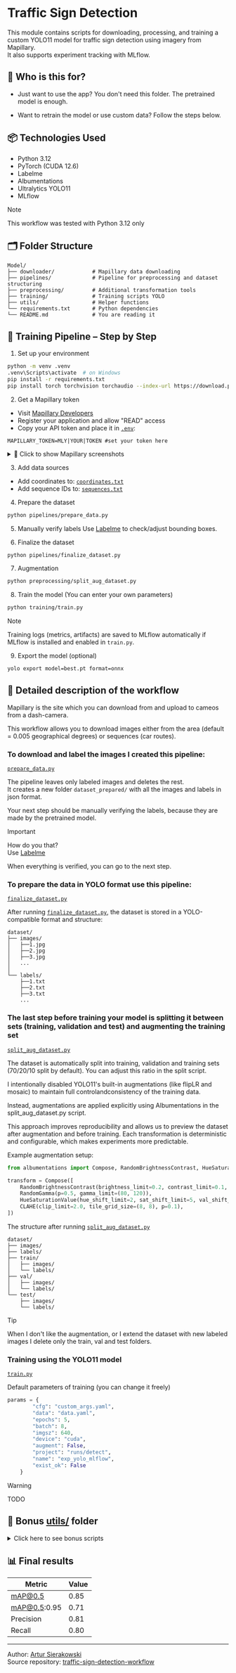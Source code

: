 # Traffic Sign Detection

This module contains scripts for downloading, processing, and training
a custom YOLO11 model for traffic sign detection using imagery from
Mapillary.\
It also supports experiment tracking with MLflow.

## 👤 Who is this for?

- Just want to use the app? You don't need this folder. The pretrained model is enough.

- Want to retrain the model or use custom data? Follow the steps below.

## 📦 Technologies Used
- Python 3.12
- PyTorch (CUDA 12.6)
- Labelme
- Albumentations
- Ultralytics YOLO11
- MLflow

> [!NOTE]
> This workflow was tested with Python 3.12 only

## 🗂️ Folder Structure
```
Model/
├── downloader/            # Mapillary data downloading
├── pipelines/             # Pipeline for preprocessing and dataset structuring
├── preprocessing/         # Additional transformation tools
├── training/              # Training scripts YOLO
├── utils/                 # Helper functions
└── requirements.txt       # Python dependencies
└── README.md              # You are reading it
```

## 🧪 Training Pipeline – Step by Step

1. Set up your environment
```bash
python -m venv .venv
.venv\Scripts\activate  # on Windows
pip install -r requirements.txt
pip install torch torchvision torchaudio --index-url https://download.pytorch.org/whl/cu126
```

2. Get a Mapillary token
- Visit [Mapillary Developers](https://www.mapillary.com/dashboard/developers)
- Register your application and allow "READ" access
- Copy your API token and place it in [`.env`](downloader/.env):
```
MAPILLARY_TOKEN=MLY|YOUR|TOKEN #set your token here
```

<details><summary>📸 Click to show Mapillary screenshots</summary>

<br>

![register application](.doc/snapshot_mapillary_register_application.jpg)
![token](.doc/snapshot_mapillary_token.jpg)

</details>


3. Add data sources

- Add coordinates to: [`coordinates.txt`](downloader/download_by_area/coordinates.txt)
- Add sequence IDs to: [`sequences.txt`](downloader/download_by_area/sequences.txt)

4. Prepare the dataset 
```bash
python pipelines/prepare_data.py
```

5. Manually verify labels
Use [Labelme](https://github.com/wkentaro/labelme) to check/adjust bounding boxes.


6. Finalize the dataset
```bash
python pipelines/finalize_dataset.py
```

7. Augmentation
```bash
python preprocessing/split_aug_dataset.py
```

8. Train the model (You can enter your own parameters)
```bash
python training/train.py
```

> [!NOTE]  
> Training logs (metrics, artifacts) are saved to MLflow automatically if MLflow is installed and enabled in `train.py`.


9. Export the model (optional)
```bash
yolo export model=best.pt format=onnx
```

## 📂 Detailed description of the workflow

Mapillary is the site which you can download from and upload to cameos from a dash-camera.

This workflow allows you to download images either from the area (default = 0.005 geographical degrees)
or sequences (car routes).

### To download and label the images I created this pipeline:

[`prepare_data.py`](pipelines/prepare_data.py)

The pipeline leaves only labeled images and deletes the rest.\
It creates a new folder `dataset_prepared/` with all the images and labels in json format.

Your next step should be manually verifying the labels, because they are made by the pretrained model.

> [!IMPORTANT]
> How do you that?\
> Use [Labelme](https://github.com/wkentaro/labelme)

When everything is verified, you can go to the next step.

### To prepare the data in YOLO format use this pipeline:

[`finalize_dataset.py`](pipelines/finalize_dataset.py)

After running [`finalize_dataset.py`](pipelines/finalize_dataset.py),
the dataset is stored in a YOLO-compatible format and structure:

```
dataset/
├── images/
│   ├──1.jpg
│   ├──2.jpg
│   ├──3.jpg
│   ...
│
└── labels/
    ├──1.txt
    ├──2.txt
    ├──3.txt
    ...
```

### The last step before training your model is splitting it between sets (training, validation and test) and augmenting the training set

[`split_aug_dataset.py`](preprocessing/split_aug_dataset.py)

The dataset is automatically split into training, validation and training sets (70/20/10 split by default).
You can adjust this ratio in the split script.

I intentionally disabled YOLO11's built-in augmentations (like flipLR and mosaic)
to maintain full controlandconsistency of the training data.

Instead, augmentations are applied explicitly using Albumentations in the split_aug_dataset.py script.

This approach improves reproducibility and allows us to preview the dataset after augmentation and before training.
Each transformation is deterministic and configurable, which makes experiments more predictable.

Example augmentation setup:

```python
from albumentations import Compose, RandomBrightnessContrast, HueSaturationValue, RandomGamma, CLAHE

transform = Compose([
    RandomBrightnessContrast(brightness_limit=0.2, contrast_limit=0.1, p=0.8),
    RandomGamma(p=0.5, gamma_limit=(80, 120)),
    HueSaturationValue(hue_shift_limit=2, sat_shift_limit=5, val_shift_limit=8, p=0.2),
    CLAHE(clip_limit=2.0, tile_grid_size=(8, 8), p=0.1),
])
```

The structure after running [`split_aug_dataset.py`](./preprocessing/split_aug_dataset.py)

```
dataset/
├── images/
├── labels/
├── train/
│   ├── images/
│   └── labels/
├── val/
│   ├── images/
│   └── labels/
└── test/
    ├── images/
    └── labels/
```

> [!TIP]
> When I don't like the augmentation, or I extend the dataset with new labeled images
> I delete only the train, val and test folders. 

### Training using the YOLO11 model

[`train.py`](training/train.py)

Default parameters of training (you can change it freely)

```python
params = {
        "cfg": "custom_args.yaml",
        "data": "data.yaml",
        "epochs": 5,
        "batch": 8,
        "imgsz": 640,
        "device": "cuda",
        "augment": False,
        "project": "runs/detect",
        "name": "exp_yolo_mlflow",
        "exist_ok": False
    }
```

> [!WARNING]
> TODO

## 📂 Bonus [utils/](./utils) folder

<details>
    <summary>Click here to see bonus scripts</summary>

    count_instances_of_classes.py
    
It creates an image like this one:

    TODO

From your dataset

</details>


## 📊 Final results

| Metric       | Value |
|--------------|-------|
| mAP@0.5      | 0.85  |
| mAP@0.5:0.95 | 0.71  |
| Precision    | 0.81  |
| Recall       | 0.80  |

---

Author: [Artur Sierakowski](https://github.com/ArturSierakowski)\
Source repository: [traffic-sign-detection-workflow](https://github.com/ArturSierakowski/traffic-sign-detection-workflow)
